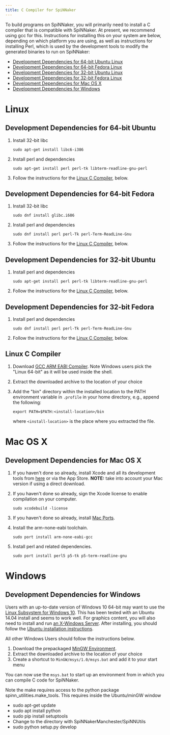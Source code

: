 ```yaml
---
title: C Compiler for SpiNNaker
---
```

To build programs on SpiNNaker, you will primarily need to install a C compiler that is compatible with SpiNNaker.  At present, we recommend using gcc for this.  Instructions for installing this on your system are below, depending on which platform you are using, as well as instructions for installing Perl, which is used by the development tools to modify the generated binaries to run on SpiNNaker:

 * [Development Dependencies for 64-bit Ubuntu Linux](#Ubuntu64Dev)
 * [Development Dependencies for 64-bit Fedora Linux](#Fedora64Dev)
 * [Development Dependencies for 32-bit Ubuntu Linux](#Ubuntu32Dev)
 * [Development Dependencies for 32-bit Fedora Linux](#Fedora32Dev)
 * [Development Dependencies for Mac OS X](#MacOSXDev)
 * [Development Dependencies for Windows](#WindowsDev)

# Linux

## <a name="Ubuntu64Dev"></a> Development Dependencies for 64-bit Ubuntu

1. Install 32-bit libc

       sudo apt-get install libc6-i386

1. Install perl and dependencies

       sudo apt-get install perl perl-tk libterm-readline-gnu-perl

1. Follow the instructions for the [Linux C Compiler](#LinuxC), below.

## <a name="Fedora64Dev"></a> Development Dependencies for 64-bit Fedora

1. Install 32-bit libc

       sudo dnf install glibc.i686

1. Install perl and dependencies

       sudo dnf install perl perl-Tk perl-Term-ReadLine-Gnu

1. Follow the instructions for the [Linux C Compiler](#LinuxC), below.

## <a name="Ubuntu32Dev"></a> Development Dependencies for 32-bit Ubuntu

1. Install perl and dependencies  

       sudo apt-get install perl perl-tk libterm-readline-gnu-perl

1. Follow the instructions for the [Linux C Compiler](#LinuxC), below.

## <a name="Fedora32Dev"></a> Development Dependencies for 32-bit Fedora

1. Install perl and dependencies

       sudo dnf install perl perl-Tk perl-Term-ReadLine-Gnu

1. Follow the instructions for the [Linux C Compiler](#LinuxC), below.

## <a name="LinuxC"></a> Linux C Compiler

1. Download [GCC ARM EABI Compiler](https://https://developer.arm.com/open-source/gnu-toolchain/gnu-rm/downloads/6-2017-q2-update). 
Note Windows users pick the "Linux 64-bit" as it will be used inside the shell.

1. Extract the downloaded archive to the location of your choice

1. Add the "bin" directory within the installed location to the PATH environment variable in `.profile` in your home directory, e.g., append the following:

       export PATH=$PATH:<install-location>/bin

   where `<install-location>` is the place where you extracted the file.

# Mac OS X

## <a name="MacOSXDev"></a> Development Dependencies for Mac OS X

1. If you haven't done so already, install Xcode and all its development tools from [here](https://developer.apple.com/xcode/downloads/) or via the App Store. **NOTE:** take into account your Mac version if using a direct download.

1. If you haven't done so already, sign the Xcode license to enable compilation on your computer.

       sudo xcodebuild -license

1. If you haven't done so already, install [Mac Ports](https://www.macports.org/install.php).

1. Install the arm-none-eabi toolchain.

       sudo port install arm-none-eabi-gcc

1. Install perl and related dependencies.

       sudo port install perl5 p5-tk p5-term-readline-gnu

# Windows

## <a name="WindowsDev"></a> Development Dependencies for Windows

Users with an up-to-date version of Windows 10 64-bit may want to use the [Linux Subsystem for Windows 10](https://msdn.microsoft.com/en-gb/commandline/wsl/install_guide?f=255&MSPPError=-2147217396).  This has been tested with an Ubuntu 14.04 install and seems to work well.
For graphics content, you will also need to install and run [an X-Windows Server](https://sourceforge.net/projects/xming/).
After installing, you should follow the [Ubuntu installation instructions](#Ubuntu64Dev).

All other Windows Users should follow the instructions below.

1. Download the prepackaged [MinGW Environment](https://github.com/SpiNNakerManchester/SpiNNakerManchester.github.io/releases/download/v1.0-win-dev/MinGW.zip).
1. Extract the downloaded archive to the location of your choice
1. Create a shortcut to `MinGW/msys/1.0/msys.bat` and add it to your start menu

You can now use the `msys.bat` to start up an environment from in which you can compile C code for SpiNNaker.

Note the make requires access to the python package spinn_utilities.make_tools.
This requires inside the Ubuntu/minGW window
- sudo apt-get update
- sudo apt install python
- sudo pip install setuptools
- Change to the directory with SpiNNakerManchester/SpiNNUtils
- sudo python setup.py develop
